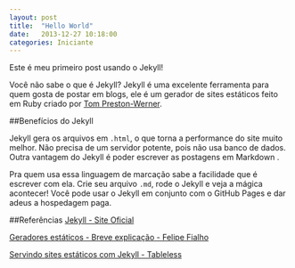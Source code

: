 ```yaml
---
layout: post
title:  "Hello World"
date:   2013-12-27 10:18:00
categories: Iniciante
---
```


Este é meu primeiro post usando o Jekyll!

Você não sabe o que é Jekyll? Jekyll é uma excelente ferramenta para quem gosta de postar em blogs, ele é um gerador de sites estáticos feito em Ruby criado por <a href="http://tom.preston-werner.com">Tom Preston-Werner</a>.

##Benefícios do Jekyll

Jekyll  gera os arquivos em `.html`, o que torna a performance do site muito melhor. Não precisa de um servidor potente, pois não usa banco de dados. Outra vantagem do Jekyll é poder escrever as postagens em Markdown . 

Pra quem usa essa linguagem de marcação sabe a facilidade que é escrever com ela. Crie seu arquivo `.md`, rode o Jekyll e veja a mágica acontecer! Você pode usar o Jekyll em conjunto com o GitHub Pages e dar adeus a hospedagem paga.

##Referências
<a href="http://jekyllrb.com/">Jekyll - Site Oficial</a>

<a href="http://www.felipefialho.com/blog/2013/geradores-estaticos-breve-explicacao/#.Ur4UefRDuek">Geradores estáticos - Breve explicação - Felipe Fialho</a>

<a href="http://tableless.com.br/jekyll-servindo-sites-estaticos/#.Ur4SYPRDuek">Servindo sites estáticos com Jekyll - Tableless</a>
